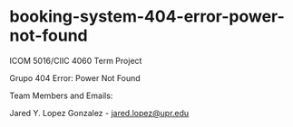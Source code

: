 # booking-system-404-error-power-not-found
ICOM 5016/CIIC 4060 Term Project

Grupo 404 Error: Power Not Found

Team Members and Emails:

Jared Y. Lopez Gonzalez - jared.lopez@upr.edu
